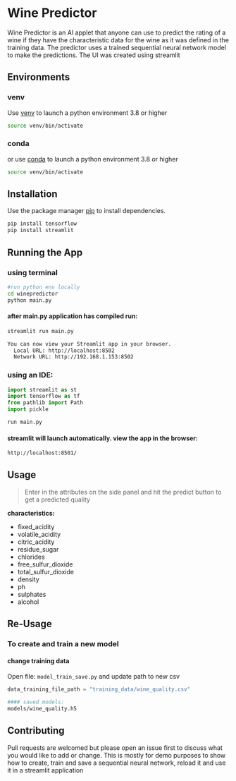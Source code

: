 # Wine Predictor

Wine Predictor is an AI applet that anyone can use to predict the rating of a wine if they have the characteristic data for the wine as it was defined in the training data.
The predictor uses a trained sequential neural network model to make the predictions. The UI was created using streamlit

## Environments
### venv

Use [venv](https://docs.python.org/3/library/venv.html) to launch a python environment 3.8 or higher

```bash
source venv/bin/activate
```

### conda

or use [conda](https://docs.conda.io/en/latest/) to launch a python environment 3.8 or higher

```bash
source venv/bin/activate
```

## Installation

Use the package manager [pip](https://pip.pypa.io/en/stable/) to install dependencies.

```bash
pip install tensorflow
pip install streamlit
```
## Running the App
### using terminal

```bash
#run python env locally
cd winepredictor
python main.py
````
#### after main.py application has compiled run:
```bash
streamlit run main.py 
````

```bash
You can now view your Streamlit app in your browser.
  Local URL: http://localhost:8502
  Network URL: http://192.168.1.153:8502
````
### using an IDE:
```python
import streamlit as st
import tensorflow as tf
from pathlib import Path
import pickle
```
```bash
run main.py
```

#### streamlit will launch automatically. view the app in the browser:
```bash
http://localhost:8501/
````


## Usage

> Enter in the attributes on the side panel and hit the predict button to get a predicted quality

**characteristics:**
- fixed_acidity
- volatile_acidity
- citric_acidity
- residue_sugar
- chlorides
- free_sulfur_dioxide
- total_sulfur_dioxide
- density
- ph
- sulphates
- alcohol


## Re-Usage
### To create and train a new model

#### change training data
Open file: `model_train_save.py` and update path to new csv

```python
data_training_file_path = "training_data/wine_quality.csv"
````

```bash
#### saved models:
models/wine_quality.h5
```

## Contributing

Pull requests are welcomed but please open an issue first
to discuss what you would like to add or change. This is mostly for demo purposes to show how to create, train and save a sequential neural network, reload it and use it in a streamlit application